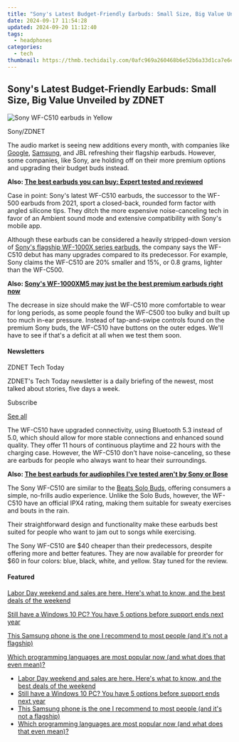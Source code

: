```yaml
---
title: "Sony's Latest Budget-Friendly Earbuds: Small Size, Big Value Unveiled by ZDNET"
date: 2024-09-17 11:54:28
updated: 2024-09-20 11:12:40
tags:
  - headphones
categories:
  - tech
thumbnail: https://thmb.techidaily.com/0afc969a260468b6e52b6a33d1ca7e6eed63bd07ec976231956f9d4e1713d1ee.jpg
---
```


## Sony's Latest Budget-Friendly Earbuds: Small Size, Big Value Unveiled by ZDNET

![Sony WF-C510 earbuds in Yellow](https://www.zdnet.com/a/img/resize/51b482e804360e36e0feaf680209e2fe64a9bcb1/2024/08/26/eb810160-feda-4697-af32-e00f8a73d719/sonybudsher.jpg?auto=webp&width=1280)

Sony/ZDNET

The audio market is seeing new additions every month, with companies like [Google](https://www.zdnet.com/article/google-unveils-pixel-buds-pro-2-here-are-the-3-features-im-most-excited-about/), [Samsung](https://www.zdnet.com/article/im-a-staunch-apple-user-but-samsungs-galaxy-buds-3-pro-made-me-reconsider-my-loyalty/), and JBL refreshing their flagship earbuds. However, some companies, like Sony, are holding off on their more premium options and upgrading their budget buds instead.

**Also: [The best earbuds you can buy: Expert tested and reviewed](https://www.zdnet.com/article/best-earbuds/)**

Case in point: Sony's latest WF-C510 earbuds, the successor to the WF-500 earbuds from 2021, sport a closed-back, rounded form factor with angled silicone tips. They ditch the more expensive noise-canceling tech in favor of an Ambient sound mode and extensive compatibility with Sony's mobile app.

Although these earbuds can be considered a heavily stripped-down version of [Sony's flagship WF-1000X series earbuds](https://www.zdnet.com/article/sonys-new-wf-1000xm5-may-just-be-the-best-premium-earbuds-right-now/), the company says the WF-C510 debut has many upgrades compared to its predecessor. For example, Sony claims the WF-C510 are 20% smaller and 15%, or 0.8 grams, lighter than the WF-C500.

**Also: [Sony's WF-1000XM5 may just be the best premium earbuds right now](https://www.zdnet.com/article/sonys-new-wf-1000xm5-may-just-be-the-best-premium-earbuds-right-now/)**

The decrease in size should make the WF-C510 more comfortable to wear for long periods, as some people found the WF-C500 too bulky and built up too much in-ear pressure. Instead of tap-and-swipe controls found on the premium Sony buds, the WF-C510 have buttons on the outer edges. We'll have to see if that's a deficit at all when we test them soon.

#### Newsletters

ZDNET Tech Today

ZDNET's Tech Today newsletter is a daily briefing of the newest, most talked about stories, five days a week.

 Subscribe

[See all](https://www.zdnet.com/newsletters/)

The WF-C510 have upgraded connectivity, using Bluetooth 5.3 instead of 5.0, which should allow for more stable connections and enhanced sound quality. They offer 11 hours of continuous playtime and 22 hours with the charging case. However, the WF-C510 don't have noise-canceling, so these are earbuds for people who always want to hear their surroundings.

**Also: [The best earbuds for audiophiles I've tested aren't by Sony or Bose](https://www.zdnet.com/article/the-best-earbuds-for-audiophiles-ive-tested-arent-by-sony-or-bose/)**

The Sony WF-C510 are similar to the [Beats Solo Buds](https://www.zdnet.com/article/my-buying-advice-on-the-cheapest-wireless-earbuds-apple-currently-sells-and-theyre-not-airpods/), offering consumers a simple, no-frills audio experience. Unlike the Solo Buds, however, the WF-C510 have an official IPX4 rating, making them suitable for sweaty exercises and bouts in the rain. 

Their straightforward design and functionality make these earbuds best suited for people who want to jam out to songs while exercising.

The Sony WF-C510 are $40 cheaper than their predecessors, despite offering more and better features. They are now available for preorder for $60 in four colors: blue, black, white, and yellow. Stay tuned for the review.

#### Featured

[Labor Day weekend and sales are here. Here's what to know, and the best deals of the weekend](https://www.zdnet.com/article/labor-day-deals-2024-everything-to-know/ "Labor Day weekend and sales are here. Here's what to know, and the best deals of the weekend")

[Still have a Windows 10 PC? You have 5 options before support ends next year](https://www.zdnet.com/article/still-have-a-windows-10-pc-you-have-5-options-before-support-ends-next-year/ "Still have a Windows 10 PC? You have 5 options before support ends next year")

[This Samsung phone is the one I recommend to most people (and it's not a flagship)](https://www.zdnet.com/article/this-samsung-phone-is-the-one-i-recommend-to-most-people-and-its-not-a-flagship/ "This Samsung phone is the one I recommend to most people (and it's not a flagship)")

[Which programming languages are most popular now (and what does that even mean)?](https://www.zdnet.com/article/which-programming-languages-are-most-popular-now-and-what-does-that-even-mean/ "Which programming languages are most popular now (and what does that even mean)?")

* [Labor Day weekend and sales are here. Here's what to know, and the best deals of the weekend](https://www.zdnet.com/article/labor-day-deals-2024-everything-to-know/ "Labor Day weekend and sales are here. Here's what to know, and the best deals of the weekend")
* [Still have a Windows 10 PC? You have 5 options before support ends next year](https://www.zdnet.com/article/still-have-a-windows-10-pc-you-have-5-options-before-support-ends-next-year/ "Still have a Windows 10 PC? You have 5 options before support ends next year")
* [This Samsung phone is the one I recommend to most people (and it's not a flagship)](https://www.zdnet.com/article/this-samsung-phone-is-the-one-i-recommend-to-most-people-and-its-not-a-flagship/ "This Samsung phone is the one I recommend to most people (and it's not a flagship)")
* [Which programming languages are most popular now (and what does that even mean)?](https://www.zdnet.com/article/which-programming-languages-are-most-popular-now-and-what-does-that-even-mean/ "Which programming languages are most popular now (and what does that even mean)?")

<ins class="adsbygoogle"
     style="display:block"
     data-ad-format="autorelaxed"
     data-ad-client="ca-pub-7571918770474297"
     data-ad-slot="1223367746"></ins>



<ins class="adsbygoogle"
     style="display:block"
     data-ad-client="ca-pub-7571918770474297"
     data-ad-slot="8358498916"
     data-ad-format="auto"
     data-full-width-responsive="true"></ins>
